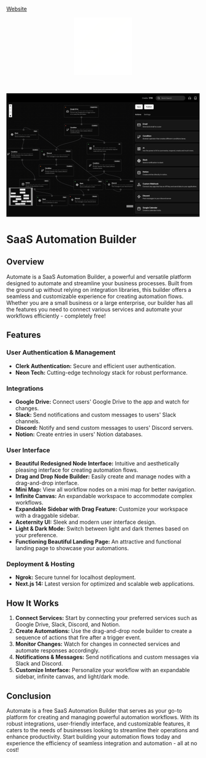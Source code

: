 <a href="https://automate69.vercel.app/">Website</a>

<div align="center" id="top" className="mb-10">
<img src="./public/fuzzieLogo.png" alt="icon" width="150" height="150" />

&#xa0;

  <img src="./public/temp-banner.png" alt="preview" />

</div>

# SaaS Automation Builder

## Overview

Automate is a SaaS Automation Builder, a powerful and versatile platform designed to automate and streamline your business processes. Built from the ground up without relying on integration libraries, this builder offers a seamless and customizable experience for creating automation flows. Whether you are a small business or a large enterprise, our builder has all the features you need to connect various services and automate your workflows efficiently - completely free!

## Features

### User Authentication & Management

- **Clerk Authentication:** Secure and efficient user authentication.
- **Neon Tech:** Cutting-edge technology stack for robust performance.

### Integrations

- **Google Drive:** Connect users' Google Drive to the app and watch for changes.
- **Slack:** Send notifications and custom messages to users' Slack channels.
- **Discord:** Notify and send custom messages to users' Discord servers.
- **Notion:** Create entries in users' Notion databases.

### User Interface

- **Beautiful Redesigned Node Interface:** Intuitive and aesthetically pleasing interface for creating automation flows.
- **Drag and Drop Node Builder:** Easily create and manage nodes with a drag-and-drop interface.
- **Mini Map:** View all workflow nodes on a mini map for better navigation.
- **Infinite Canvas:** An expandable workspace to accommodate complex workflows.
- **Expandable Sidebar with Drag Feature:** Customize your workspace with a draggable sidebar.
- **Aceternity UI:** Sleek and modern user interface design.
- **Light & Dark Mode:** Switch between light and dark themes based on your preference.
- **Functioning Beautiful Landing Page:** An attractive and functional landing page to showcase your automations.

### Deployment & Hosting

- **Ngrok:** Secure tunnel for localhost deployment.
- **Next.js 14:** Latest version for optimized and scalable web applications.

## How It Works

1. **Connect Services:** Start by connecting your preferred services such as Google Drive, Slack, Discord, and Notion.
2. **Create Automations:** Use the drag-and-drop node builder to create a sequence of actions that fire after a trigger event.
3. **Monitor Changes:** Watch for changes in connected services and automate responses accordingly.
4. **Notifications & Messages:** Send notifications and custom messages via Slack and Discord.
5. **Customize Interface:** Personalize your workflow with an expandable sidebar, infinite canvas, and light/dark mode.

## Conclusion

Automate is a free SaaS Automation Builder that serves as your go-to platform for creating and managing powerful automation workflows. With its robust integrations, user-friendly interface, and customizable features, it caters to the needs of businesses looking to streamline their operations and enhance productivity. Start building your automation flows today and experience the efficiency of seamless integration and automation - all at no cost!
